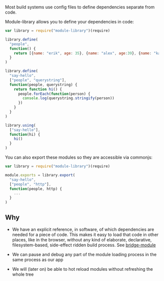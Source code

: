 Most build systems use config files to define dependencies separate from code.

Module-library allows you to define your dependencies in code:

```javascript
var library = require("module-library")(require)

library.define(
  "people",
  function() {
    return [{name: "erik", age: 35}, {name: "alex", age:39}, {name: "kate", age: 30}]
  }
)

library.define(
  "say-hello",
  ["people", "querystring"],
  function(people, querystring) {
    return function hi() {
      people.forEach(function(person) {
        console.log(querystring.stringify(person))
      })
    }
  }
)

library.using(
  ["say-hello"],
  function(hi) {
    hi()
  }
)
```

You can also export these modules so they are accessible via commonjs:

```javascript
var library = require("module-library")(require)

module.exports = library.export(
  "say-hello",
  ["people", "http"],
  function(people, http) {
    ...
  }
)
```

## Why

* We have an explicit reference, in software, of which dependencies are needed for a piece of code. This makes it easy to load that code in other places, like in the browser, without any kind of elaborate, declarative, filesystem-based, side-effect ridden build process. See [bridge-module](https://github.com/erikpukinskis/bridge-module)

* We can pause and debug any part of the module loading process in the same process as our app

* We will (later on) be able to hot reload modules without refreshing the whole tree
